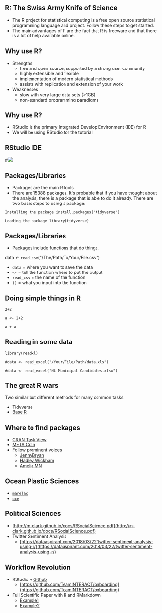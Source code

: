 ## R: The Swiss Army Knife of Science

- The R project for statistical computing is a free open source statistical programming language and project. Follow these steps to get started. 
- The main advantages of R are the fact that R is freeware and that there is a lot of help available online.

## Why use R?

- Strengths
    - free and open source, supported by a strong user community
    - highly extensible and flexible
    - implementation of modern statistical methods
    - assists with replication and extension of your work
- Weaknesses
    - slow with very large data sets (>1GB)
    - non-standard programming paradigms

## Why use R?

- RStudio is the primary Integrated Develop Environment (IDE) for R
- We will be using RStudio for the tutorial 

## RStudio IDE

#![](create_new_content.gif)

## Packages/Libraries

- Packages are the main R tools
- There are 15388 packages. It's probable that if you have thought about the analysis, there is a package that is able to do it already. There are two basic steps to using a package:

`Installing the package install.packages("tidyverse")`

`Loading the package library(tidyverse)`

## Packages/Libraries

- Packages include functions that do things. 

data <- `read_csv`("/The/Path/To/Your/File.csv")   

- `data` = where you want to save the data
- `<-` = tell the function where to put the output
- `read_csv` = the name of the function
- `()` = what you input into the function

## Doing simple things in R


```{r}
2+2

a <- 2+2

a + a
```

## Reading in some data

```{r}
library(readxl)

#data <- read_excel("/Your/File/Path/data.xls⁩")

#data <- read_excel("NL Municipal Candidates.xlsx⁩")
```

## The great R wars

Two similar but different methods for many common tasks  

- [Tidyverse](https://www.tidyverse.org/)
- [Base R](https://tavareshugo.github.io/data_carpentry_extras/base-r_tidyverse_equivalents/base-r_tidyverse_equivalents.html)

## Where to find packages

- [CRAN Task View](https://cran.r-project.org/web/views/)
- [META Cran](https://www.r-pkg.org/)
- Follow prominent voices
    - [JennyBryan](https://twitter.com/JennyBryan)
    - [Hadley Wickham](https://twitter.com/hadleywickham)
    - [Amelia MN](https://twitter.com/AmeliaMN)
    
## Ocean Plastic Sciences

- [`marelac`](https://cran.r-project.org/web/packages/marelac/index.html)
- [`oce`](https://cran.r-project.org/web/packages/oce/)

## Political Sciences

- [http://m-clark.github.io/docs/RSocialScience.pdf](http://m-clark.github.io/docs/RSocialScience.pdf)
- Twitter Sentiment Analysis
    - [https://dataaspirant.com/2018/03/22/twitter-sentiment-analysis-using-r/](https://dataaspirant.com/2018/03/22/twitter-sentiment-analysis-using-r/)

## Workflow Revolution

- RStudio + [Github](https://happygitwithr.com/)
    - [https://github.com/TeamINTERACT/onboarding](https://github.com/TeamINTERACT/onboarding)
- Full Scientific Paper with R and RMarkdown
    - [Example1](https://libscie.github.io/rmarkdown-workshop/handout.html)
    - [Example2](https://daijiang.name/en/2017/04/05/writing-academic-papers-with-rmarkdown/)
